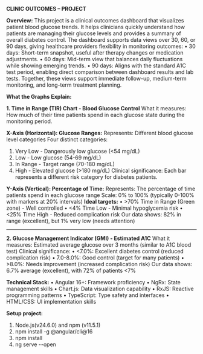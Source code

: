 **CLINIC OUTCOMES – PROJECT**

**Overview:**
This project is a clinical outcomes dashboard that visualizes patient blood glucose trends. It helps clinicians quickly understand how patients are managing their glucose levels and provides a summary of overall diabetes control.
The dashboard supports data views over 30, 60, or 90 days, giving healthcare providers flexibility in monitoring outcomes:
•	30 days: Short-term snapshot, useful after therapy changes or medication adjustments.
•	60 days: Mid-term view that balances daily fluctuations while showing emerging trends.
•	90 days: Aligns with the standard A1C test period, enabling direct comparison between dashboard results and lab tests.
Together, these views support immediate follow-up, medium-term monitoring, and long-term treatment planning.

**What the Graphs Explain:**

**1. Time in Range (TIR) Chart - Blood Glucose Control**
What it measures: How much of their time patients spend in each glucose state during the monitoring period.

**X-Axis (Horizontal): Glucose Ranges:**
Represents: Different blood glucose level categories
Four distinct categories:
1.	Very Low - Dangerously low glucose (<54 mg/dL)
2.	Low - Low glucose (54-69 mg/dL)
3.	In Range - Target range (70-180 mg/dL)
4.	High - Elevated glucose (>180 mg/dL)
Clinical significance: Each bar represents a different risk category for diabetes patients.

**Y-Axis (Vertical): Percentage of Time:**
Represents: The percentage of time patients spend in each glucose range
Scale: 0% to 100% (typically 0-100% with markers at 20% intervals)
**Ideal targets:**
•	>70% Time in Range (Green zone) - Well controlled
•	<4% Time Low - Minimal hypoglycemia risk
•	<25% Time High - Reduced complication risk
Our data shows: 82% in range (excellent), but 1% very low (needs attention)
________________________________________

**2. Glucose Management Indicator (GMI) - Estimated A1C**
What it measures: Estimated average glucose over 3 months (similar to A1C blood test)
Clinical significance:
•	<7.0%: Excellent diabetes control (reduced complication risk)
•	7.0-8.0%: Good control (target for many patients)
•	>8.0%: Needs improvement (increased complication risk)
Our data shows: 6.7% average (excellent), with 72% of patients <7%

**Technical Stack:**
•	Angular 16+: Framework proficiency
•	NgRx: State management skills
•	Chart.js: Data visualization capability
•	RxJS: Reactive programming patterns
•	TypeScript: Type safety and interfaces
•	HTML/CSS: UI implementation skills

**Setup project:**
1.	Node.js(v24.6.0) and npm (v11.5.1)
2.	npm install -g @angular/cli@16
3.	npm install
4.	ng serve --open

